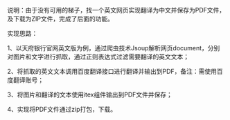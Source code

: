 说明：由于没有可用的梯子，找一个英文网页实现翻译为中文并保存为PDF文件，及下载为ZIP文件，完成了后面的功能。 



实现思路：

1、以天府银行官网英文版为例，通过爬虫技术Jsoup解析网页document，分别对图片和文字进行抓取，通过正则表达式过滤需要翻译的英文文本；


2、将抓取的英文文本调用百度翻译接口进行翻译并输出到PDF，备注：需使用百度翻译账号； 


3、将图片和翻译的文本使用itex组件输出到PDF文件并保存；


4、实现将PDF文件通过zip打包，下载。
